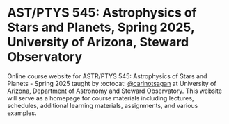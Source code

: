 # AST/PTYS 545: Astrophysics of Stars and Planets, Spring 2025, University of Arizona, Steward Observatory


Online course website for ASTR/PTYS 545: Astrophysics of Stars and Planets - Spring 2025 taught by :octocat: [@carlnotsagan](https://carlnotsagan.github.io/) at University of Arizona, Department of Astronomy and Steward Observatory. This website will serve as a homepage for course materials including lectures, schedules, additional learning materials, assignments, and various examples. 


```{tableofcontents}
```
